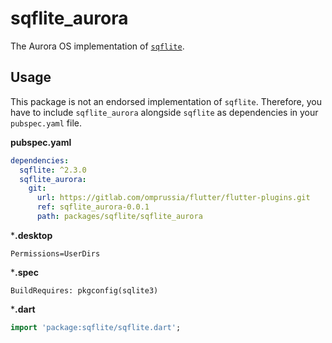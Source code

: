 # sqflite_aurora

The Aurora OS implementation of [`sqflite`](https://pub.dev/packages/sqflite).

## Usage

This package is not an endorsed implementation of `sqflite`.
Therefore, you have to include `sqflite_aurora` alongside `sqflite` as dependencies in your `pubspec.yaml` file.

**pubspec.yaml**

```yaml
dependencies:
  sqflite: ^2.3.0
  sqflite_aurora:
    git:
      url: https://gitlab.com/omprussia/flutter/flutter-plugins.git
      ref: sqflite_aurora-0.0.1
      path: packages/sqflite/sqflite_aurora
```
***.desktop**

```desktop
Permissions=UserDirs
```

***.spec**

```spec
BuildRequires: pkgconfig(sqlite3)
```

***.dart**

```dart
import 'package:sqflite/sqflite.dart';
```

